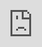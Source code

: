```yaml
---
layout: post
title: "트와이스 다현"
author: "undefined"
thumbnail: "https://www.allkpop.com/upload/2021/02/content/100416/thumb/1612948579_germainej.jpg"
tags: 
---
```




<div class="video_wrapper" style="padding-top: 56.25%;">
    <iframe id="player" class="main_video" src="https://www.youtube.com/embed/kLFH5Le1zeY" width="100%" height="100%" frameborder="0" allowfullscreen="" style="display: block !important; position: absolute; top: 0px; left: 0px; width: 100%; height: 100%;"></iframe>
</div>


트와이스 다현과 채영이 `나에게로 바꿔` 커버 뮤직비디오를 삭제했다.

`멜로디 프로젝트`를 위해, 두 트와이스 멤버들은 비와 J.Y. 박의 최근 듀엣 콜라보레이션 `스위치 투 미`를 커버하고 있다. 위의 MV에서 다현과 채영은 자신들의 귀여운 복고 트위스트를 커버에 넣으며 선배 아티스트들 간의 경쟁 에너지를 원작에서 재현한다.

위의 다현과 채영의 `나로 바꿔` MV를 보시고, 혹시 놓치셨다면 여기서 그들의 소개를 확인해 보세요.


<div class="video_wrapper" style="padding-top: 56.25%;">
    <iframe width="100%" height="100%" src="https://www.youtube.com/embed/-Bf_BB9iTNI" frameborder="0" allow="accelerometer; autoplay; clipboard-write; encrypted-media; gyroscope; picture-in-picture" allowfullscreen="" style="position: absolute; top: 0px; left: 0px; width: 100%; height: 100%;"></iframe>
</div>
